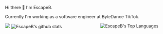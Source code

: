 Hi there 👋 I'm EscapeB.

Currently I'm working as a software engineer at ByteDance TikTok.

<img src="https://wakatime.com/badge/user/dd65c81e-f137-4b42-b56b-316233dbf6b5.svg"/>

<img align="right" src="https://github-readme-stats.vercel.app/api/top-langs/?username=escapeb&show_icons=true" alt="EscapeB's Top Languages"/>
<img src="https://github-readme-stats.vercel.app/api?username=escapeb&show_icons=true&icon_color=0366d6&bg_color=ffffff" alt="EscapeB's github stats"/>





